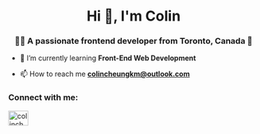 <h1 align="center">Hi 👋, I'm Colin </h1>
<h3 align="center">👨‍💻 A passionate frontend developer from Toronto, Canada 🍁</h3>

- 🌱 I’m currently learning **Front-End Web Development**

- 📫 How to reach me **colincheungkm@outlook.com**

<h3 align="left">Connect with me:</h3>
<p align="left">
<a href="https://linkedin.com/in/colincheungkm" target="blank"><img align="center" src="https://raw.githubusercontent.com/rahuldkjain/github-profile-readme-generator/master/src/images/icons/Social/linked-in-alt.svg" alt="colincheungkm" height="30" width="40" /></a>
</p>
